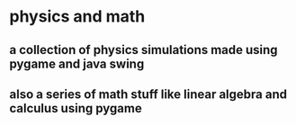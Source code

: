 # physics and math

## a collection of physics simulations made using pygame and java swing

## also a series of math stuff like linear algebra and calculus using pygame
